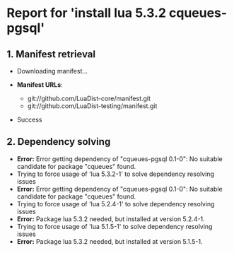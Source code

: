 # Report for 'install lua 5.3.2 cqueues-pgsql'


## 1. Manifest retrieval

- Downloading manifest...

- **Manifest URLs**:
    - git://github.com/LuaDist-core/manifest.git
    - git://github.com/LuaDist-testing/manifest.git
- Success

## 2. Dependency solving

- **Error:** Error getting dependency of "cqueues-pgsql 0.1-0": No suitable candidate for package "cqueues" found.
- Trying to force usage of 'lua 5.3.2-1' to solve dependency resolving issues
- **Error:** Error getting dependency of "cqueues-pgsql 0.1-0": No suitable candidate for package "cqueues" found.
- Trying to force usage of 'lua 5.2.4-1' to solve dependency resolving issues
- **Error:** Package lua 5.3.2 needed, but installed at version 5.2.4-1.
- Trying to force usage of 'lua 5.1.5-1' to solve dependency resolving issues
- **Error:** Package lua 5.3.2 needed, but installed at version 5.1.5-1.
